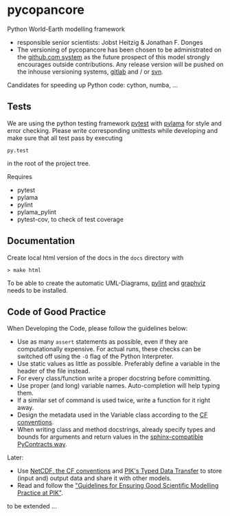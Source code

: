 # pycopancore
Python World-Earth modelling framework

* responsible senior scientists: Jobst Heitzig & Jonathan F. Donges
* The versioning of pycopancore has been chosen to be administrated on the [github.com system](http://github.com/) as the future prospect of this model strongly encourages outside contributions. Any release version will be pushed on the inhouse versioning systems, [gitlab](http://gitlab.pik-potsdam.de/) and / or [svn](https://www.pik-potsdam.de/services/it/core/software-repositories/subversion/subversion).

Candidates for speeding up Python code: cython, numba, ...


## Tests
We are using the python testing framework [pytest](http://pytest.org/latest/) with [pylama](https://github.com/klen/pylama) for style and error checking. Please write corresponding unittests while developing and make sure that all test pass by executing
```
py.test
```
in the root of the project tree.

Requires
* pytest
* pylama
* pylint
* pylama_pylint
* pytest-cov, to check of test coverage


## Documentation
Create local html version of the docs in the `docs` directory with
```
> make html
```
To be able to create the automatic UML-Diagrams, [pylint](https://www.pylint.org/) and [graphviz](http://www.graphviz.org/) needs to be installed.

## Code of Good Practice
When Developing the Code, please follow the guidelines below:
* Use as many `assert` statements as possible, even if they are computationally expensive. For actual runs, these checks can be switched off using the `-O` flag of the Python Interpreter.
* Use static values as little as possible. Preferably define a variable in the header of the file instead.
* For every class/function write a proper docstring before committing.
* Use proper (and long) variable names. Auto-completion will help typing them.
* If a similar set of command is used twice, write a function for it right away.
* Design the metadata used in the Variable class according to the [CF conventions](http://cfconventions.org/).
* When writing class and method docstrings, already specify types and bounds for arguments and return values in the [sphinx-compatible PyContracts way](https://andreacensi.github.io/contracts/).

Later:
* Use [NetCDF, the CF conventions](http://cfconventions.org/) and [PIK's Typed Data Transfer](https://www.pik-potsdam.de/research/transdisciplinary-concepts-and-methods/tools/tdt/tdt) to store (input and) output data and share it with other models.
* Read and follow the ["Guidelines for Ensuring Good Scientific Modelling Practice at PIK"](https://www.pik-potsdam.de/intranet/scientific-life-pik/modelling-strategy).



to be extended ...
